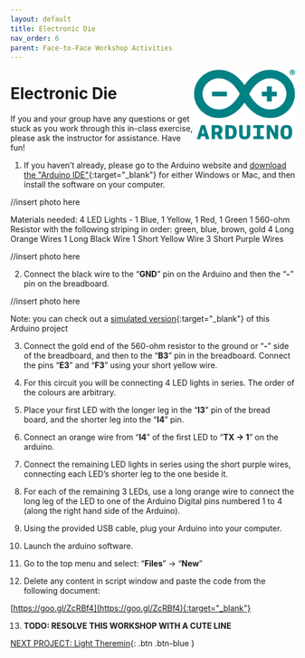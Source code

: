 ```yaml
---
layout: default
title: Electronic Die
nav_order: 6
parent: Face-to-Face Workshop Activities
---
```

<img src="..\images\arduino-icon.png" alt="arduino icon" style="float:right;width:180px;">

# Electronic Die

If you and your group have any questions or get stuck as you work through this in-class exercise, please ask the instructor for assistance.  Have fun!

1. If you haven’t already, please go to the Arduino website and [download the "Arduino IDE"](https://www.arduino.cc/en/Main/Software){:target="_blank"} for either Windows or Mac, and then install the software on your computer.

//insert photo here

Materials needed:
          4 LED Lights - 1 Blue, 1 Yellow, 1 Red, 1 Green
          1 560-ohm Resistor with the following striping in order: green, blue, brown, gold
          4 Long Orange Wires
          1 Long Black Wire
          1 Short Yellow Wire
          3 Short Purple Wires

//insert photo here

2. Connect the black wire to the “**GND**” pin on the Arduino and then the “**-**” pin on the breadboard.

//insert photo here

Note: you can check out a [simulated version](https://goo.gl/NYzKt4){:target="_blank"} of this Arduino project

3. Connect the gold end of the 560-ohm resistor to the ground or “**-**” side of the breadboard, and then to the “**B3**” pin in the breadboard. Connect the pins “**E3**” and “**F3**” using your short yellow wire.

4. For this circuit you will be connecting 4 LED lights in series. The order of the colours are arbitrary.

5. Place your first LED with the longer leg in the “**I3**” pin of the bread board, and the shorter leg into the “**I4**” pin.

6. Connect an orange wire from “**I4**” of the first LED to “**TX -> 1**” on the arduino.

7. Connect the remaining LED lights in series using the short purple wires, connecting each LED’s shorter leg to the one beside it.

8. For each of the remaining 3 LEDs, use a long orange wire to connect the long leg of the LED to one of the Arduino Digital pins numbered 1 to 4 (along the right hand side of the Arduino).

9. Using the provided USB cable, plug your Arduino into your computer.

10. Launch the arduino software.

11. Go to the top menu and select: “**Files**” -> “**New**”

12. Delete any content in script window and paste the code from the following document:

[https://goo.gl/ZcRBf4](https://goo.gl/ZcRBf4){:target="_blank"}

13. **TODO: RESOLVE THIS WORKSHOP WITH A CUTE LINE**

[NEXT PROJECT: Light Theremin](light_theremin.html){: .btn .btn-blue }
